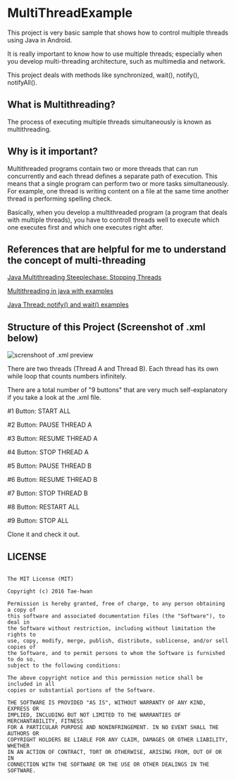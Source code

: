 # MultiThreadExample


This project is very basic sample that shows how to control multiple threads using Java in Android. 

It is really important to know how to use multiple threads; especially when you develop multi-threading architecture, such as multimedia and network. 

This project deals with methods like synchronized, wait(), notify(), notifyAll(). 





## What is Multithreading?


The process of executing multiple threads simultaneously is known as multithreading.





## Why is it important?


Multithreaded programs contain two or more threads that can run concurrently and each thread defines a separate path of execution. This means that a single program can perform two or more tasks simultaneously. For example, one thread is writing content on a file at the same time another thread is performing spelling check.

Basically, when you develop a multithreaded program (a program that deals with multiple threads), you have to controll threads well to execute which one executes first and which one executes right after.  




## References that are helpful for me to understand the concept of multi-threading


[Java Multithreading Steeplechase: Stopping Threads](https://10kloc.wordpress.com/2013/03/03/java-multithreading-steeplechase-stopping-threads/)

[Multithreading in java with examples](http://beginnersbook.com/2013/03/multithreading-in-java/)

[Java Thread: notify() and wait() examples](http://www.programcreek.com/2009/02/notify-and-wait-example/)



## Structure of this Project (Screenshot of .xml below)

![screnshoot of .xml preview](https://user-images.githubusercontent.com/20435620/29004633-d69219f0-7b05-11e7-999b-352f417c2892.jpg)

There are two threads (Thread A and Thread B). 
Each thread has its own while loop that counts numbers infinitely.

There are a total number of "9 buttons" that are very much self-explanatory if you take a look at the .xml file.

#1 Button: START ALL

#2 Button: PAUSE THREAD A

#3 Button: RESUME THREAD A

#4 Button: STOP THREAD A

#5 Button: PAUSE THREAD B 

#6 Button: RESUME THREAD B

#7 Button:  STOP THREAD B

#8 Button: RESTART ALL

#9 Button: STOP ALL


Clone it and check it out.


## LICENSE

```

The MIT License (MIT)

Copyright (c) 2016 Tae-hwan

Permission is hereby granted, free of charge, to any person obtaining a copy of
this software and associated documentation files (the "Software"), to deal in
the Software without restriction, including without limitation the rights to
use, copy, modify, merge, publish, distribute, sublicense, and/or sell copies of
the Software, and to permit persons to whom the Software is furnished to do so,
subject to the following conditions:

The above copyright notice and this permission notice shall be included in all
copies or substantial portions of the Software.

THE SOFTWARE IS PROVIDED "AS IS", WITHOUT WARRANTY OF ANY KIND, EXPRESS OR
IMPLIED, INCLUDING BUT NOT LIMITED TO THE WARRANTIES OF MERCHANTABILITY, FITNESS
FOR A PARTICULAR PURPOSE AND NONINFRINGEMENT. IN NO EVENT SHALL THE AUTHORS OR
COPYRIGHT HOLDERS BE LIABLE FOR ANY CLAIM, DAMAGES OR OTHER LIABILITY, WHETHER
IN AN ACTION OF CONTRACT, TORT OR OTHERWISE, ARISING FROM, OUT OF OR IN
CONNECTION WITH THE SOFTWARE OR THE USE OR OTHER DEALINGS IN THE SOFTWARE.

```
